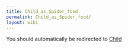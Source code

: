 ```yaml
---
title: Child_as_Spider_food
permalink: Child_as_Spider_food/
layout: wiki
---
```


You should automatically be redirected to [Child](/keeperrl_wiki/Child/)
